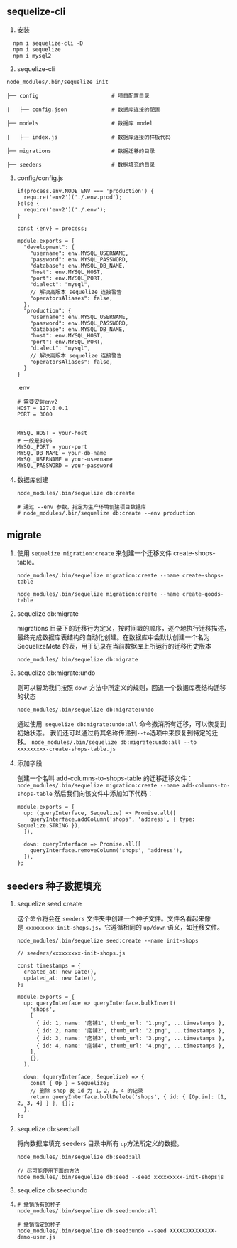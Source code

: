 ## sequelize-cli

1. 安装 
```
  npm i sequelize-cli -D
  npm i sequelize
  npm i mysql2
```
2. sequelize-cli

```
node_modules/.bin/sequelize init
```

```
├── config                       # 项目配置目录

|   ├── config.json              # 数据库连接的配置

├── models                       # 数据库 model

|   ├── index.js                 # 数据库连接的样板代码

├── migrations                   # 数据迁移的目录

├── seeders                      # 数据填充的目录

```

3. config/config.js

   ```
   if(process.env.NODE_ENV === 'production') {
     require('env2')('./.env.prod');
   }else {
     require('env2')('./.env');
   }
   
   const {env} = process;
   
   mpdule.exports = {
     "development": {
       "username": env.MYSQL_USERNAME,
       "password": env.MYSQL_PASSWORD,
       "database": env.MYSQL_DB_NAME,
       "host": env.MYSQL_HOST,
       "port": env.MYSQL_PORT,
       "dialect": "mysql",
       // 解决高版本 sequelize 连接警告
       "operatorsAliases": false,
     },
     "production": {
       "username": env.MYSQL_USERNAME,
       "password": env.MYSQL_PASSWORD,
       "database": env.MYSQL_DB_NAME,
       "host": env.MYSQL_HOST,
       "port": env.MYSQL_PORT,
       "dialect": "mysql",
       // 解决高版本 sequelize 连接警告
       "operatorsAliases": false,
     }
   }
   ```

   .env 

   ```
   # 需要安装env2
   HOST = 127.0.0.1
   PORT = 3000
   
   
   MYSQL_HOST = your-host
   # 一般是3306
   MYSQL_PORT = your-port
   MYSQL_DB_NAME = your-db-name
   MYSQL_USERNAME = your-username
   MYSQL_PASSWORD = your-password
   
   ```

4. 数据库创建

   ``````
   node_modules/.bin/sequelize db:create
   
   # 通过 --env 参数，指定为生产环境创建项目数据库
   # node_modules/.bin/sequelize db:create --env production
   ``````

## migrate

1. 使用 `sequelize migration:create` 来创建一个迁移文件 create-shops-table。

   ```
   node_modules/.bin/sequelize migration:create --name create-shops-table
   
   node_modules/.bin/sequelize migration:create --name create-goods-table
   ```

2. sequelize db:migrate

   migrations 目录下的迁移行为定义，按时间戳的顺序，逐个地执行迁移描述，最终完成数据库表结构的自动化创建。在数据库中会默认创建一个名为 SequelizeMeta 的表，用于记录在当前数据库上所运行的迁移历史版本

   ```
   node_modules/.bin/sequelize db:migrate
   ```

3. sequelize db:migrate:undo

   则可以帮助我们按照 `down` 方法中所定义的规则，回退一个数据库表结构迁移的状态

   ```
   node_modules/.bin/sequelize db:migrate:undo
   ```

   通过使用` sequelize db:migrate:undo:all` 命令撤消所有迁移，可以恢复到初始状态。 我们还可以通过将其名称传递到` --to `选项中来恢复到特定的迁移。 `node_modules/.bin/sequelize db:migrate:undo:all --to xxxxxxxxx-create-shops-table.js`

4. 添加字段

   创建一个名叫 add-columns-to-shops-table 的迁移迁移文件： `node_modules/.bin/sequelize migration:create --name add-columns-to-shops-table` 然后我们向该文件中添加如下代码： 

   ```
   module.exports = {
     up: (queryInterface, Sequelize) => Promise.all([
       queryInterface.addColumn('shops', 'address', { type: Sequelize.STRING }),
     ]),
   
     down: queryInterface => Promise.all([
       queryInterface.removeColumn('shops', 'address'),
     ]),
   };
   ```

## seeders 种子数据填充

1. sequelize seed:create

   这个命令将会在 `seeders` 文件夹中创建一个种子文件。文件名看起来像是 `xxxxxxxxx-init-shops.js`，它遵循相同的 `up/down` 语义，如迁移文件。

   ```
   node_modules/.bin/sequelize seed:create --name init-shops
   ```

   ``````
   // seeders/xxxxxxxxx-init-shops.js
   
   const timestamps = {
     created_at: new Date(),
     updated_at: new Date(),
   };
   
   module.exports = {
     up: queryInterface => queryInterface.bulkInsert(
       'shops',
       [
         { id: 1, name: '店铺1', thumb_url: '1.png', ...timestamps },
         { id: 2, name: '店铺2', thumb_url: '2.png', ...timestamps },
         { id: 3, name: '店铺3', thumb_url: '3.png', ...timestamps },
         { id: 4, name: '店铺4', thumb_url: '4.png', ...timestamps },
       ],
       {},
     ),
   
     down: (queryInterface, Sequelize) => {
       const { Op } = Sequelize;
       // 删除 shop 表 id 为 1，2，3，4 的记录
       return queryInterface.bulkDelete('shops', { id: { [Op.in]: [1, 2, 3, 4] } }, {});
     },
   };
   ``````

   

2. sequelize db:seed:all

   将向数据库填充 seeders 目录中所有 `up`方法所定义的数据。

   ```
   node_modules/.bin/sequelize db:seed:all
   
   // 尽可能使用下面的方法
   node_modules/.bin/sequelize db:seed --seed xxxxxxxxx-init-shopsjs
   ```

3. sequelize db:seed:undo

4. ```
   # 撤销所有的种子
   node_modules/.bin/sequelize db:seed:undo:all
   
   # 撤销指定的种子
   node_modules/.bin/sequelize db:seed:undo --seed XXXXXXXXXXXXXX-demo-user.js
   ```

   